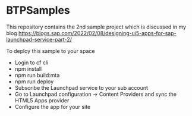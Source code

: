 # BTPSamples
This repository contains the 2nd sample project which is discussed in my blog https://blogs.sap.com/2022/02/08/designing-ui5-apps-for-sap-launchpad-service-part-2/

To deploy this sample to your space
- Login to cf cli
- npm install
- npm run build:mta
- npm run deploy
- Subscribe the Launchpad service to your sub account
- Go to Launchpad configuration -> Content Providers and sync the HTML5 Apps provider
- Configure the app for your site

